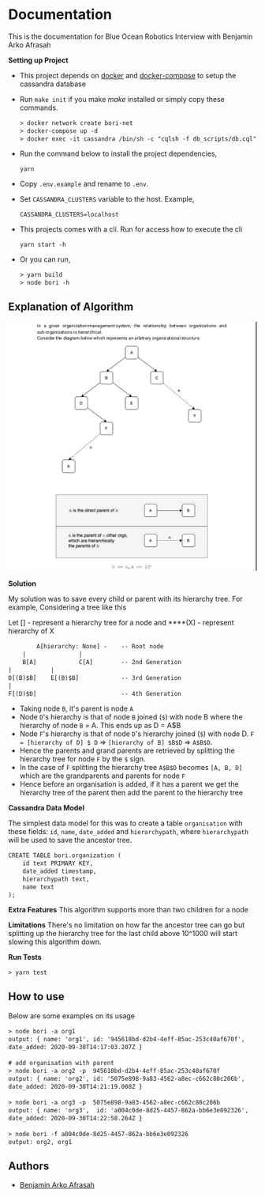 # Documentation

This is the documentation for Blue Ocean Robotics Interview with Benjamin Arko Afrasah

**Setting up Project**

- This project depends on [docker](https://docs.docker.com/engine/install/ubuntu/) and [docker-compose](https://docs.docker.com/compose/install/) to setup the cassandra database
-   Run  ```make init``` if you make  *make* installed or simply copy these commands.
    ```
    > docker network create bori-net
    > docker-compose up -d
    > docker exec -it cassandra /bin/sh -c "cqlsh -f db_scripts/db.cql"
    ```
-   Run the command below to install the project dependencies,

    ```
    yarn
    ```

-   Copy `.env.example` and rename to `.env`.
-   Set `CASSANDRA_CLUSTERS` variable to the host. Example,
    ```
    CASSANDRA_CLUSTERS=localhost
    ```
-   This projects comes with a cli. Run for access how to execute the cli
    ```
    yarn start -h
    ```
    
-   Or you can run,
    ```engine='sh'
    > yarn build
    > node bori -h
    ```

## Explanation of Algorithm
   ![Question](./docs/question.png)


**Solution**

My solution was to save every child or parent with its hierarchy tree. For example,
Considering a tree like this

Let [] - represent a hierarchy tree for a node and ****(X) - represent hierarchy of X           

            A[hierarchy: None] -    -- Root node
        |               |
        B[A]            C[A]        -- 2nd Generation
    |           |
    D[(B)$B]    E[(B)$B]            -- 3rd Generation
    |
    F[(D)$D]                        -- 4th Generation

- Taking node `B`, it's parent is node `A`
- Node `D`'s hierarchy is that of node `B` joined (`$`) with node B where the hierarchy of node `B` = A. This ends up as D = A$B
- Node `F`'s  hierarchy is that of node `D`'s hierarchy joined (`$`) with node D. `F = [hierarchy of D] $ D` => `[hierarchy of B] $B$D` => `A$B$D`.
- Hence the parents and grand parents are retrieved by splitting the hierarchy tree for node `F` by the `$` sign.
- In the case of `F` splitting the hierarchy tree `A$B$D` becomes `[A, B, D]` which are the grandparents and parents for node `F`
- Hence before an organisation is added, if it has a parent we get the hierarchy tree of the parent then add the parent to the hierarchy tree

**Cassandra Data Model**

The simplest data model for this was to create a table `organisation` with these fields: `id`, `name`, `date_added` and `hierarchypath`, where `hierarchypath` will be used to save the ancestor tree.


```
CREATE TABLE bori.organization (
    id text PRIMARY KEY,
    date_added timestamp,
    hierarchypath text,
    name text
);
```

**Extra Features**
This algorithm supports more than two children for a node

**Limitations**
There's no limitation on how far the ancestor tree can go but splitting up the hierarchy tree for the last child above 10^1000 will start slowing this algorithm down.

**Run Tests**

    > yarn test


## How to use
Below are some examples on its usage
    
    > node bori -a org1
    output: { name: 'org1', id: '945618bd-d2b4-4eff-85ac-253c40af670f', date_added: 2020-09-30T14:17:03.207Z }

    # add organisation with parent
    > node bori -a org2 -p  945618bd-d2b4-4eff-85ac-253c40af670f
    output: { name: 'org2', id: '5075e898-9a83-4562-a8ec-c662c80c206b', date_added: 2020-09-30T14:21:19.008Z }
    
    > node bori -a org3 -p  5075e898-9a83-4562-a8ec-c662c80c206b
    output: { name: 'org3',  id: 'a004c0de-8d25-4457-862a-bb6e3e092326', date_added: 2020-09-30T14:22:58.264Z }

    > node bori -f a004c0de-8d25-4457-862a-bb6e3e092326
    output: org2, org1

## Authors

-   [Benjamin Arko Afrasah](https://github.com/Silvrash)

